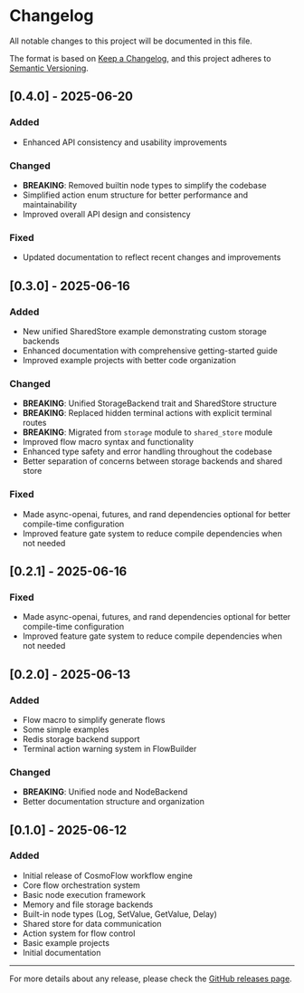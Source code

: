 # Changelog

All notable changes to this project will be documented in this file.

The format is based on [Keep a Changelog](https://keepachangelog.com/en/1.0.0/),
and this project adheres to [Semantic Versioning](https://semver.org/spec/v2.0.0.html).

## [0.4.0] - 2025-06-20

### Added
- Enhanced API consistency and usability improvements

### Changed
- **BREAKING**: Removed builtin node types to simplify the codebase
- Simplified action enum structure for better performance and maintainability
- Improved overall API design and consistency

### Fixed
- Updated documentation to reflect recent changes and improvements

## [0.3.0] - 2025-06-16

### Added
- New unified SharedStore example demonstrating custom storage backends
- Enhanced documentation with comprehensive getting-started guide
- Improved example projects with better code organization

### Changed
- **BREAKING**: Unified StorageBackend trait and SharedStore structure
- **BREAKING**: Replaced hidden terminal actions with explicit terminal routes
- **BREAKING**: Migrated from `storage` module to `shared_store` module
- Improved flow macro syntax and functionality
- Enhanced type safety and error handling throughout the codebase
- Better separation of concerns between storage backends and shared store

### Fixed
- Made async-openai, futures, and rand dependencies optional for better compile-time configuration
- Improved feature gate system to reduce compile dependencies when not needed

## [0.2.1] - 2025-06-16

### Fixed
- Made async-openai, futures, and rand dependencies optional for better compile-time configuration
- Improved feature gate system to reduce compile dependencies when not needed

## [0.2.0] - 2025-06-13

### Added
- Flow macro to simplify generate flows
- Some simple examples
- Redis storage backend support
- Terminal action warning system in FlowBuilder

### Changed
- **BREAKING**: Unified node and NodeBackend
- Better documentation structure and organization

## [0.1.0] - 2025-06-12

### Added
- Initial release of CosmoFlow workflow engine
- Core flow orchestration system
- Basic node execution framework
- Memory and file storage backends
- Built-in node types (Log, SetValue, GetValue, Delay)
- Shared store for data communication
- Action system for flow control
- Basic example projects
- Initial documentation

---

For more details about any release, please check the [GitHub releases page](https://github.com/echozyr2001/CosmoFlow/releases).
